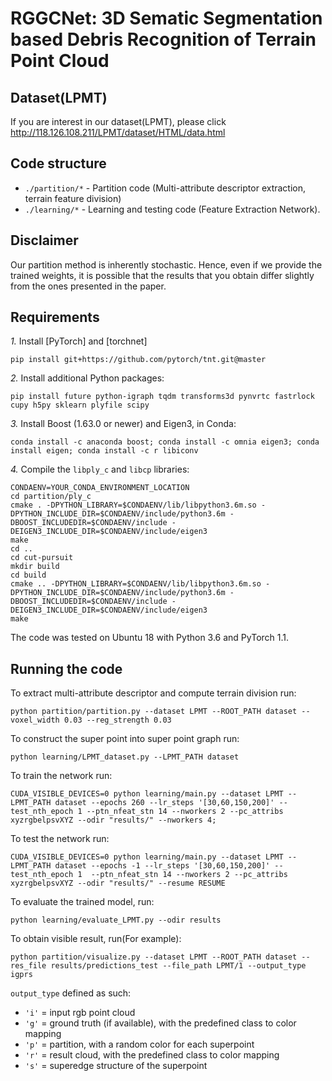 
# RGGCNet: 3D Sematic Segmentation based Debris Recognition of Terrain Point Cloud

## Dataset(LPMT)
If you are interest in our dataset(LPMT), please click http://118.126.108.211/LPMT/dataset/HTML/data.html

## Code structure
* `./partition/*` - Partition code (Multi-attribute descriptor extraction, terrain feature division)
* `./learning/*` - Learning and testing code (Feature Extraction Network).


## Disclaimer
Our partition method is inherently stochastic. Hence, even if we provide the trained weights, it is possible that the results that you obtain differ slightly from the ones presented in the paper.

## Requirements 

*1.* Install [PyTorch] and [torchnet]
```
pip install git+https://github.com/pytorch/tnt.git@master
``` 

*2.* Install additional Python packages:
```
pip install future python-igraph tqdm transforms3d pynvrtc fastrlock cupy h5py sklearn plyfile scipy
```

*3.* Install Boost (1.63.0 or newer) and Eigen3, in Conda:
```
conda install -c anaconda boost; conda install -c omnia eigen3; conda install eigen; conda install -c r libiconv
```

*4.* Compile the ```libply_c``` and ```libcp``` libraries:
```
CONDAENV=YOUR_CONDA_ENVIRONMENT_LOCATION
cd partition/ply_c
cmake . -DPYTHON_LIBRARY=$CONDAENV/lib/libpython3.6m.so -DPYTHON_INCLUDE_DIR=$CONDAENV/include/python3.6m -DBOOST_INCLUDEDIR=$CONDAENV/include -DEIGEN3_INCLUDE_DIR=$CONDAENV/include/eigen3
make
cd ..
cd cut-pursuit
mkdir build
cd build
cmake .. -DPYTHON_LIBRARY=$CONDAENV/lib/libpython3.6m.so -DPYTHON_INCLUDE_DIR=$CONDAENV/include/python3.6m -DBOOST_INCLUDEDIR=$CONDAENV/include -DEIGEN3_INCLUDE_DIR=$CONDAENV/include/eigen3
make
```
The code was tested on Ubuntu 18 with Python 3.6 and PyTorch 1.1.

## Running the code

To extract multi-attribute descriptor and compute terrain division run:
```
python partition/partition.py --dataset LPMT --ROOT_PATH dataset --voxel_width 0.03 --reg_strength 0.03
```

To construct the super point into super point graph run:
```
python learning/LPMT_dataset.py --LPMT_PATH dataset
```

To train the network run:
```
CUDA_VISIBLE_DEVICES=0 python learning/main.py --dataset LPMT --LPMT_PATH dataset --epochs 260 --lr_steps '[30,60,150,200]' --test_nth_epoch 1 --ptn_nfeat_stn 14 --nworkers 2 --pc_attribs xyzrgbelpsvXYZ --odir "results/" --nworkers 4;
```

To test the network run:
```
CUDA_VISIBLE_DEVICES=0 python learning/main.py --dataset LPMT --LPMT_PATH dataset --epochs -1 --lr_steps '[30,60,150,200]' --test_nth_epoch 1  --ptn_nfeat_stn 14 --nworkers 2 --pc_attribs xyzrgbelpsvXYZ --odir "results/" --resume RESUME
```

To evaluate the trained model, run:
```
python learning/evaluate_LPMT.py --odir results
```
To obtain visible result, run(For example):
```
python partition/visualize.py --dataset LPMT --ROOT_PATH dataset --res_file results/predictions_test --file_path LPMT/1 --output_type igprs
```

```output_type``` defined as such:
- ```'i'``` = input rgb point cloud
- ```'g'``` = ground truth (if available), with the predefined class to color mapping
- ```'p'``` = partition, with a random color for each superpoint
- ```'r'``` = result cloud, with the predefined class to color mapping
- ```'s'``` = superedge structure of the superpoint 
